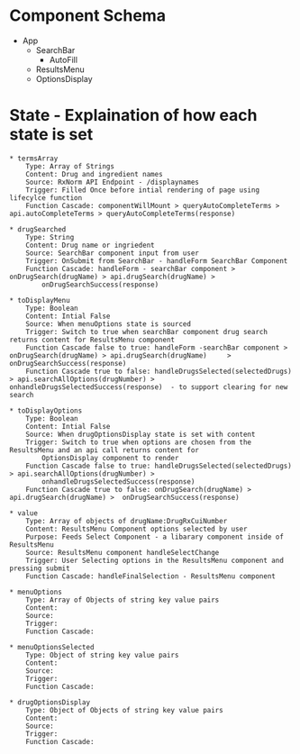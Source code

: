 # Component Schema

* App
    * SearchBar
        * AutoFill
    * ResultsMenu
    * OptionsDisplay


# State - Explaination of how each state is set
    * termsArray
        Type: Array of Strings
        Content: Drug and ingredient names
        Source: RxNorm API Endpoint - /displaynames
        Trigger: Filled Once before intial rendering of page using lifecylce function
        Function Cascade: componentWillMount > queryAutoCompleteTerms > api.autoCompleteTerms > queryAutoCompleteTerms(response)

    * drugSearched
        Type: String
        Content: Drug name or ingriedent
        Source: SearchBar component input from user
        Trigger: OnSubmit from SearchBar - handleForm SearchBar Component
        Function Cascade: handleForm - searchBar component > onDrugSearch(drugName) > api.drugSearch(drugName) > 
            onDrugSearchSuccess(response)

    * toDisplayMenu
        Type: Boolean
        Content: Intial False
        Source: When menuOptions state is sourced
        Trigger: Switch to true when searchBar component drug search returns content for ResultsMenu component
        Function Cascade false to true: handleForm -searchBar component > onDrugSearch(drugName) > api.drugSearch(drugName)     > onDrugSearchSuccess(response)
        Function Cascade true to false: handleDrugsSelected(selectedDrugs) > api.searchAllOptions(drugNumber) > onhandleDrugsSelectedSuccess(response)  - to support clearing for new search

    * toDisplayOptions
        Type: Boolean
        Content: Intial False
        Source: When drugOptionsDisplay state is set with content 
        Trigger: Switch to true when options are chosen from the ResultsMenu and an api call returns content for    
            OptionsDisplay component to render
        Function Cascade false to true: handleDrugsSelected(selectedDrugs) > api.searchAllOptions(drugNumber) > 
            onhandleDrugsSelectedSuccess(response)
        Function Cascade true to false: onDrugSearch(drugName) > api.drugSearch(drugName) >  onDrugSearchSuccess(response)

    * value
        Type: Array of objects of drugName:DrugRxCuiNumber
        Content: ResultsMenu Component options selected by user 
        Purpose: Feeds Select Component - a libarary component inside of ResultsMenu
        Source: ResultsMenu component handleSelectChange
        Trigger: User Selecting options in the ResultsMenu component and pressing submit
        Function Cascade: handleFinalSelection - ResultsMenu component 

    * menuOptions
        Type: Array of Objects of string key value pairs
        Content:
        Source:
        Trigger:
        Function Cascade:

    * menuOptionsSelected
        Type: Object of string key value pairs
        Content:
        Source:
        Trigger:
        Function Cascade:

    * drugOptionsDisplay
        Type: Object of Objects of string key value pairs
        Content:
        Source:
        Trigger:
        Function Cascade:


